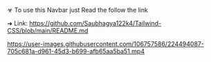 
☣ To use this Navbar just Read the follow the link

➜ Link: https://github.com/Saubhagya122k4/Tailwind-CSS/blob/main/README.md




https://user-images.githubusercontent.com/106757586/224494087-705c681a-d961-45d3-b699-afb65aa5ba51.mp4
